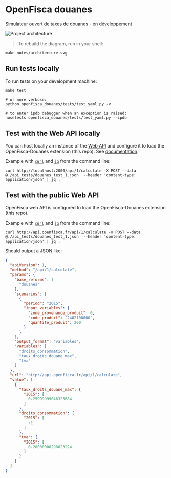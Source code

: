 # OpenFisca douanes

Simulateur ouvert de taxes de douanes - en développement

![Project architecture](https://rawgit.com/openfisca/openfisca-douanes/master/notes/architecture.svg)

> To rebuild the diagram, run in your shell:
```
make notes/architecture.svg
```

## Run tests locally

To run tests on your development machine:

```
make test

# or more verbose:
python openfisca_douanes/tests/test_yaml.py -v

# to enter ipdb debugger when an exception is raised:
nosetests openfisca_douanes/tests/test_yaml.py --ipdb
```

## Test with the Web API locally

You can host locally an instance of the [Web API](https://github.com/openfisca/openfisca-web-api) and configure it
to load the OpenFisca-Douanes extension (this repo).
See [documentation](http://doc.openfisca.fr/openfisca-web-api/index.html).

Example with [`curl`](http://curl.haxx.se/) and [`jq`](https://stedolan.github.io/jq/) from the command line:

```
curl http://localhost:2000/api/1/calculate -X POST --data @./api_tests/douanes_test_1.json  --header 'content-type: application/json' | jq .
```

## Test with the public Web API

OpenFisca web API is configured to load the OpenFisca-Douanes extension (this repo).

Example with [`curl`](http://curl.haxx.se/) and [`jq`](https://stedolan.github.io/jq/) from the command line:

```
curl http://api.openfisca.fr/api/1/calculate -X POST --data @./api_tests/douanes_test_1.json  --header 'content-type: application/json' | jq .
```

Should output a JSON like:

```json
{
  "apiVersion": 1,
  "method": "/api/1/calculate",
  "params": {
    "base_reforms": [
      "douanes"
    ],
    "scenarios": [
      {
        "period": "2015",
        "input_variables": {
          "zone_provenance_produit": 0,
          "code_produit": "2402100000",
          "quantite_produit": 200
        }
      }
    ],
    "output_format": "variables",
    "variables": [
      "droits_consommation",
      "taux_droits_douane_max",
      "tva"
    ]
  },
  "url": "http://api.openfisca.fr/api/1/calculate",
  "value": [
    {
      "taux_droits_douane_max": {
        "2015": [
          0.25999999046325684
        ]
      },
      "droits_consommation": {
        "2015": [
          -1
        ]
      },
      "tva": {
        "2015": [
          0.20000000298023224
        ]
      }
    }
  ]
}
```

